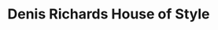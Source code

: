 ---
title: "Denis Richards House of Style"
url: /hewlett/denis-richards-house-of-style/
shop: Kleidung
---